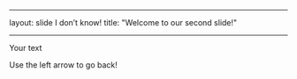 
---

layout: slide
I don’t know!
title: "Welcome to our second slide!"

---

Your text

Use the left arrow to go back!
